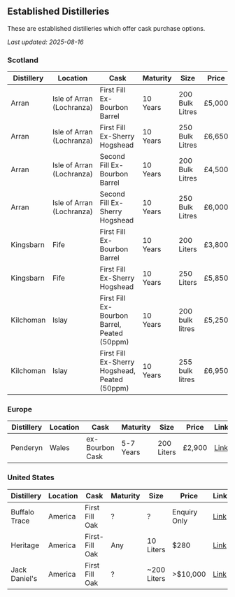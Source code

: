 ## Established Distilleries

These are established distilleries which offer cask purchase options.

*Last updated: 2025-08-16*

### Scotland

| Distillery|Location| Cask                                                                                                |Maturity|Size| Price  |Link|
|-----------|--------|-----------------------------------------------------------------------------------------------------|--------|----|--------|----|
|Arran|Isle of Arran (Lochranza)| First Fill Ex-Bourbon Barrel                                                                        |10 Years|200 Bulk Litres| £5,000 |[Link](https://www.arranwhisky.com/our-distillery/buy-a-whisky-cask)|
|Arran|Isle of Arran (Lochranza)| First Fill Ex-Sherry Hogshead                                                                       |10 Years|250 Bulk Litres| £6,650 |[Link](https://www.arranwhisky.com/our-distillery/buy-a-whisky-cask)|
|Arran|Isle of Arran (Lochranza)| Second Fill Ex-Bourbon Barrel                                                                       |10 Years|200 Bulk Litres| £4,500 |[Link](https://www.arranwhisky.com/our-distillery/buy-a-whisky-cask)|
|Arran|Isle of Arran (Lochranza)| Second Fill Ex-Sherry Hogshead                                                                      |10 Years|250 Bulk Litres| £6,000 |[Link](https://www.arranwhisky.com/our-distillery/buy-a-whisky-cask)|
|Kingsbarn|Fife| First Fill Ex-Bourbon Barrel                                                                        |10 Years|200 Liters| £3,800 |[Link](https://www.kingsbarnsdistillery.com/collections/private-cask-ownership/products/kingsbarns-private-cask-american-standard-barrel-ex-bourbon-cask)|
|Kingsbarn|Fife| First Fill Ex-Sherry Hogshead                                                                       |10 Years|250 Liters| £5,850 |[Link](https://www.kingsbarnsdistillery.com/collections/private-cask-ownership/products/kingsbarns-private-cask-hogshead-ex-sherry-cask)|
|Kilchoman|Islay| First Fill Ex-Bourbon Barrel, Peated (50ppm)|10 Years|200 bulk litres| £5,250 |[Email](mailto:admin@kilchomandistillery.com)|
|Kilchoman|Islay| First Fill Ex-Sherry Hogshead, Peated (50ppm)|10 Years|255 bulk litres| £6,950 |[Email](mailto:admin@kilchomandistillery.com)|

### Europe

| Distillery|Location|Cask|Maturity|Size|Price |Link|
|-----------|--------|----|--------|----|------|----|
|Penderyn|Wales|ex-Bourbon Cask|5-7 Years|200 Liters|£2,900|[Link](http://penderyn.wales/cask-sales/)|

### United States

| Distillery|Location|Cask|Maturity|Size|Price |Link|
|-----------|--------|----|--------|----|------|----|
|Buffalo Trace|America|First Fill Oak|?|?|Enquiry Only|[Link](https://singlebarrelselect.buffalotracedistillery.com/process.html)|
|Heritage|America|First-Fill Oak|Any|10 Liters|$280|[Link](https://heritagedistilling.com/products/cask-club)|
|Jack Daniel's|America|First Fill Oak|?|~200 Liters|>$10,000|[Link](https://www.jackdaniels.com/shop/buy-a-barrel)|

